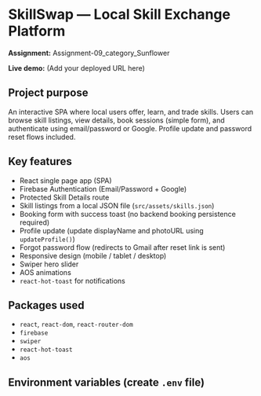 # SkillSwap — Local Skill Exchange Platform


**Assignment:** Assignment-09_category_Sunflower


**Live demo:** (Add your deployed URL here)


## Project purpose
An interactive SPA where local users offer, learn, and trade skills. Users can browse skill listings, view details, book sessions (simple form), and authenticate using email/password or Google. Profile update and password reset flows included.


## Key features
- React single page app (SPA)
- Firebase Authentication (Email/Password + Google)
- Protected Skill Details route
- Skill listings from a local JSON file (`src/assets/skills.json`)
- Booking form with success toast (no backend booking persistence required)
- Profile update (update displayName and photoURL using `updateProfile()`)
- Forgot password flow (redirects to Gmail after reset link is sent)
- Responsive design (mobile / tablet / desktop)
- Swiper hero slider
- AOS animations
- `react-hot-toast` for notifications


## Packages used
- `react`, `react-dom`, `react-router-dom`
- `firebase`
- `swiper`
- `react-hot-toast`
- `aos`


## Environment variables (create `.env` file)
